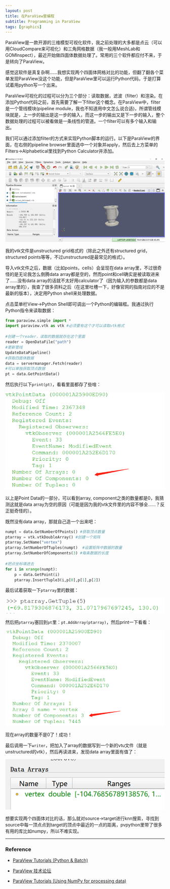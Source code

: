 ```yaml
---
layout: post
title: 在ParaView里编程
subtitle: Programming in ParaView
tags: [graphics]
---
```



ParaView是一款开源的三维模型可视化软件，我之前处理的大多都是点云（可以用CloudCompare来可视化）和三角网格数据（我一般用MeshLab和GOMInspect），最近开始做四面体数据处理了。常用的三个软件都应付不来，于是转向了ParaView。

感觉这软件是真复杂啊……我想实现两个四面体网格对比的功能，但翻了翻各个菜单发现ParaView没这个功能，但是ParaView里可以运行Python代码，于是打算试着用python写一个出来。

ParaView可视化的过程可以分为三个部分：读取数据，滤波（filter）和渲染。在添加Python代码之前，首先需要了解一下filter这个概念。在ParaView中，filter是一个管线模块(pipeline module，我也不知道用中文怎么说合适)，所谓管线模块就是，上一步的输出是这一步的输入，而这一步的输出又是下一步的输入，整个数据处理的过程可以被看做是一条线性的管道。一个filter可以有多个输入和输出。

我们可以通过添加filter的方式来实现Python脚本的运行。以下是ParaView的界面，在右侧的pipeline browser里面选中一个对象并apply，然后去上方菜单的Filters->Alphabetical里找到Python Calculator并添加。

<div align=center>
    <img src="../assets/2022-11-20/para1.png"/>
</div>


我的vtk文件是unstructured grid格式的（除此之外还有structured grid，structured points等等，不过unstructured是最常见的格式）。

导入vtk文件之后，数据（比如points，cells）会呈现在data array里，不过很奇怪的是无论我怎么倒腾data array都是空的，然而point和cell确实是被读取进来了……没有data array的话就不太好用calculator了（因为输入的参数都是data array里的），我查了很多资料之后（在这里吐槽一下，好像官网的指南对应的不是最新的版本），决定用Python shell来处理数据。

点击菜单栏View->Python Shell即可调出一个Python的编辑框。我通过执行Python指令来读取数据：

```python
from paraview.simple import * 
import paraview.vtk as vtk #必须要有这个才可以读取vtk格式

#创建一个reader，读取的数据就存在这个里面
reader = OpenDataFile("path")
#更新管线
UpdateDataPipeline() 
#获取四面体数据
data = servermanager.Fetch(reader)
#可以单独获取顶点数据
pt = data.GetPointData()
```

然后执行以下`print(pt)`，看看里面都存了些啥：

<div align=center>
    <img src="../assets/2022-11-20/data.png"/>
</div>

以上是Point Data的一部分，可以看到array, component之类的数量都是0，我猜测这就是data array为空的原因（可能是因为我的vtk文件里的内容不够全……？反正挺奇怪的）。

既然没有data array，那就自己造一个出来吧：

```python
numpt = data.GetNumberOfPoints() #获取顶点数量
ptarray = vtk.vtkDoubleArray() #创建一个矩阵
ptarray.SetName("vertex")
ptarray.SetNumberOfTuples(numpt)  #设置矩阵中数据的数量
ptarray.SetNumberOfComponents(3) #每条数据的长度

#把点坐标填进去
for i in xrange(numpt):
	p = data.GetPoint(i)
	ptarray.InsertTuple3(i,p[0],p[1],p[2])
```

最后试着获取一下`ptarray`里的数据：


<div align=center>
    <img src="../assets/2022-11-20/ptarray.png"/>
</div>

然后把`ptarray`塞回到`pt`里：`pt.AddArray(ptarray)`，然后print一下看看：

<div align=center>
    <img src="../assets/2022-11-20/array2.png"/>
</div>

现在array的数量不是0了！成功！

最后调用一下`writer`，把加入了array的数据写到一个新的vtu文件（就是unstructured的vtk），然后再读进来，发现data array里面有值了：

<div align=center>
    <img src="../assets/2022-11-20/newdata.png"/>
</div>

想要实现两个四面体对比的话，那么就对source->target进行knn搜索，寻找到source中每一顶点点到target的顶点中最近的一点的距离，pvpython里带了很多有用的库比如numpy，所以不难实现。

----

### Reference

- [ParaView Tutorials (Python & Batch)](https://docs.paraview.org/en/latest/Tutorials/ClassroomTutorials/PythonAndBatchPythonCalculatorProgrammableSourceAndFilter.html)

- [ParaView 技术论坛](https://discourse.paraview.org/t/cant-view-the-new-data-array-in-paraview/1231)

- [ParaView Tutorials (Using NumPy for processing data)](https://docs.paraview.org/en/latest/ReferenceManual/vtkNumPyIntegration.html)
